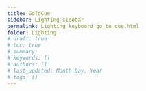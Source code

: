 ```yaml
---
title: GoToCue
sidebar: Lighting_sidebar
permalink: Lighting_keyboard_go_to_cue.html
folder: Lighting
# draft: true
# toc: true
# summary: 
# keywords: []
# authors: []
# last_updated: Month Day, Year
# tags: []
---
```

